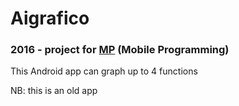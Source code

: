 # Aigrafico
### 2016 - project for [MP](https://didatticaweb.uniroma2.it/informazioni/index/insegnamento/160812-Mobile-Programming/) (Mobile Programming)
This Android app can graph up to 4 functions

NB: this is an old app
